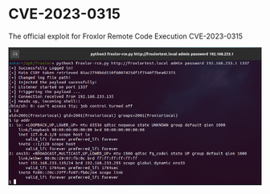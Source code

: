 # CVE-2023-0315
The official exploit for Froxlor Remote Code Execution CVE-2023-0315

![alt text](froxlor-rce.png)
